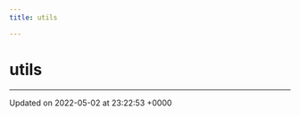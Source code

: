 ```yaml
---
title: utils

---
```


# utils








-------------------------------

Updated on 2022-05-02 at 23:22:53 +0000